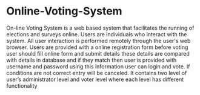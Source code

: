 # Online-Voting-System
On-line Voting System is a web based system that facilitates the running of elections and surveys online. Users are individuals who interact with the system. All user interaction is performed remotely through the user's web browser. Users are provided with a online registration form before voting user should fill online form and submit details these details are compared with details in database and if they match then user is provided with username and password using this information user can login and vote. If conditions are not correct entry will be canceled. It contains two level of user’s administrator level and voter level where each level has different functionality

